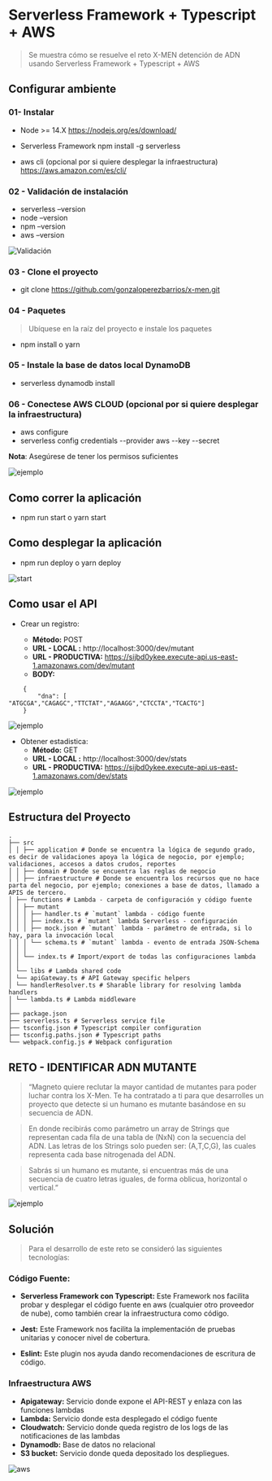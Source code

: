 # Serverless Framework + Typescript + AWS

> Se muestra cómo se resuelve el reto X-MEN detención de ADN usando Serverless Framework + Typescript + AWS

## Configurar ambiente
### 01- Instalar
- Node >= 14.X 
https://nodejs.org/es/download/ 

- Serverless Framework
npm install -g serverless 

- aws cli (opcional por si quiere desplegar la infraestructura)
https://aws.amazon.com/es/cli/ 

### 02 - Validación de instalación 
- serverless –version
- node –version
- npm –version 
- aws –version 

![Validación](__doc__/validacionIntalacion.png)

### 03 - Clone el proyecto 
- git clone https://github.com/gonzaloperezbarrios/x-men.git

### 04 - Paquetes

> Ubíquese en la raíz del proyecto e instale los paquetes

- npm install o yarn
### 05 - Instale la base de datos local DynamoDB
- serverless dynamodb install
### 06 - Conectese AWS CLOUD (opcional por si quiere desplegar la infraestructura)
- aws configure
- serverless config credentials --provider aws --key <KEY> --secret <SECRET>

**Nota**: Asegúrese de tener los permisos suficientes 

![ejemplo](__doc__/permisosAWS.png)

## Como correr la aplicación 
- npm run start o yarn start

## Como desplegar la aplicación
- npm run deploy o yarn deploy

![start](__doc__/start.png)

## Como usar el  API 

- Crear un registro:

	- **Método:** POST
	- **URL - LOCAL :**  http://localhost:3000/dev/mutant  
	- **URL - PRODUCTIVA:**  https://sijbd0ykee.execute-api.us-east-1.amazonaws.com/dev/mutant  
	- **BODY:**
```
    {    
	    "dna": [ "ATGCGA","CAGAGC","TTCTAT","AGAAGG","CTCCTA","TCACTG"]
    }
```

![ejemplo](__doc__/post.png)

- Obtener estadistica: 
	- **Método:** GET
	- **URL - LOCAL :**  http://localhost:3000/dev/stats
	- **URL - PRODUCTIVA:**  https://sijbd0ykee.execute-api.us-east-1.amazonaws.com/dev/stats

![ejemplo](__doc__/get.png)

## Estructura del Proyecto 

```
.
├── src
│ │ ├── application # Donde se encuentra la lógica de segundo grado, es decir de validaciones apoya la lógica de negocio, por ejemplo; validaciones, accesos a datos crudos, reportes
│ │ ├── domain # Donde se encuentra las reglas de negocio
│ │ ├── infraestructure # Donde se encuentra los recursos que no hace parta del negocio, por ejemplo; conexiones a base de datos, llamado a APIS de tercero.
│ ├── functions # Lambda - carpeta de configuración y código fuente
│ │ ├── mutant
│ │ │ ├── handler.ts # `mutant` lambda - código fuente
│ │ │ ├── index.ts # `mutant` lambda Serverless - configuración
│ │ │ ├── mock.json # `mutant` lambda - parámetro de entrada, si lo hay, para la invocación local
│ │ │ └── schema.ts # `mutant` lambda - evento de entrada JSON-Schema
│ │ │
│ │ └── index.ts # Import/export de todas las configuraciones lambda
│ │
│ └── libs # Lambda shared code
│ └── apiGateway.ts # API Gateway specific helpers
│ └── handlerResolver.ts # Sharable library for resolving lambda handlers
│ └── lambda.ts # Lambda middleware
│
├── package.json
├── serverless.ts # Serverless service file
├── tsconfig.json # Typescript compiler configuration
├── tsconfig.paths.json # Typescript paths
└── webpack.config.js # Webpack configuration
```

## RETO - IDENTIFICAR ADN MUTANTE
> “Magneto quiere reclutar la mayor cantidad de mutantes para poder luchar contra los X-Men. 
Te ha contratado a ti para que desarrolles un proyecto que detecte si un humano es mutante basándose en su secuencia de ADN.

> En donde recibirás como parámetro un array de Strings que representan cada fila de una tabla de (NxN) con la secuencia del ADN. Las letras de los Strings solo pueden ser: (A,T,C,G), las cuales representa cada base nitrogenada del ADN.

> Sabrás si un humano es mutante, si encuentras más de una secuencia de cuatro letras iguales, de forma oblicua, horizontal o vertical.”

![ejemplo](__doc__/matrixADN.png)

## Solución 
> Para el desarrollo de este reto se consideró las siguientes tecnologías: 

### Código Fuente: 
- **Serverless Framework con Typescript:** Este Framework nos facilita probar y desplegar el código fuente en aws (cualquier otro proveedor de nube), como también crear la infraestructura como código. 

- **Jest:** Este Framework nos facilita la implementación de pruebas unitarias y conocer nivel de cobertura. 
- **Eslint:** Este plugin nos ayuda dando recomendaciones de escritura de código. 

### Infraestructura AWS

- **Apigateway:** Servicio donde expone el API-REST y enlaza con las funciones lambdas
- **Lambda:** Servicio donde esta desplegado el código fuente 
- **Cloudwatch:** Servicio donde queda registro de los logs de las notificaciones de las lambdas
- **Dynamodb:** Base de datos no relacional 
- **S3 bucket:** Servicio donde queda depositado los despliegues.

![aws](__doc__/aws.png)
